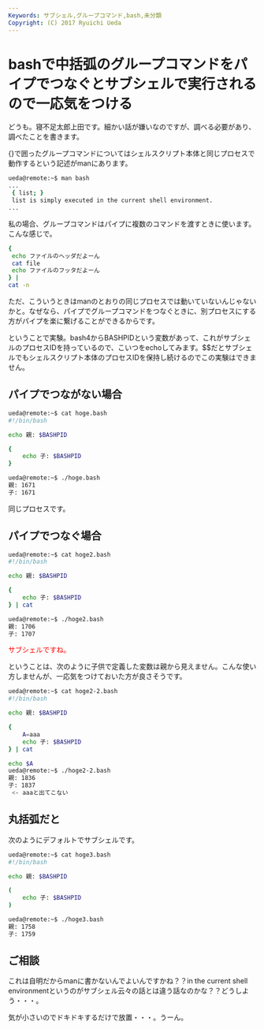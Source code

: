 ```yaml
---
Keywords: サブシェル,グループコマンド,bash,未分類
Copyright: (C) 2017 Ryuichi Ueda
---
```


# bashで中括弧のグループコマンドをパイプでつなぐとサブシェルで実行されるので一応気をつける
どうも。寝不足太郎上田です。細かい話が嫌いなのですが、調べる必要があり、調べたことを書きます。

{}で囲ったグループコマンドについてはシェルスクリプト本体と同じプロセスで動作するという記述がmanにあります。

```bash
ueda@remote:~$ man bash
...
 { list; }
 list is simply executed in the current shell environment. 
...
```

<!--more-->

私の場合、グループコマンドはパイプに複数のコマンドを渡すときに使います。こんな感じで。

```bash
{
 echo ファイルのヘッダだよーん
 cat file
 echo ファイルのフッタだよーん
} |
cat -n 
```

ただ、こういうときはmanのとおりの同じプロセスでは動いていないんじゃないかと。なぜなら、パイプでグループコマンドをつなぐときに、別プロセスにする方がパイプを楽に繋げることができるからです。

ということで実験。bash4からBASHPIDという変数があって、これがサブシェルのプロセスIDを持っているので、こいつをechoしてみます。$$だとサブシェルでもシェルスクリプト本体のプロセスIDを保持し続けるのでこの実験はできません。

<h2>パイプでつながない場合</h2>

```bash
ueda@remote:~$ cat hoge.bash 
#!/bin/bash

echo 親: $BASHPID

{
	echo 子: $BASHPID
}
```

```bash
ueda@remote:~$ ./hoge.bash 
親: 1671
子: 1671
```

同じプロセスです。

<h2>パイプでつなぐ場合</h2>

```bash
ueda@remote:~$ cat hoge2.bash 
#!/bin/bash

echo 親: $BASHPID

{
	echo 子: $BASHPID
} | cat
```

```bash
ueda@remote:~$ ./hoge2.bash 
親: 1706
子: 1707
```

<span style="color:red">サブシェルですね。</span>

ということは、次のように子供で定義した変数は親から見えません。こんな使い方しませんが、一応気をつけておいた方が良さそうです。

```bash
ueda@remote:~$ cat hoge2-2.bash 
#!/bin/bash

echo 親: $BASHPID

{
	A=aaa
	echo 子: $BASHPID
} | cat

echo $A
ueda@remote:~$ ./hoge2-2.bash 
親: 1836
子: 1837
 <- aaaと出てこない

```
<h2>丸括弧だと</h2>

次のようにデフォルトでサブシェルです。

```bash
ueda@remote:~$ cat hoge3.bash 
#!/bin/bash

echo 親: $BASHPID

(
	echo 子: $BASHPID
) 
```

```bash
ueda@remote:~$ ./hoge3.bash 
親: 1758
子: 1759
```

<h2>ご相談</h2>

これは自明だからmanに書かないんでよいんですかね？？in the current shell environmentというのがサブシェル云々の話とは違う話なのかな？？どうしよう・・・。


気が小さいのでドキドキするだけで放置・・・。うーん。
